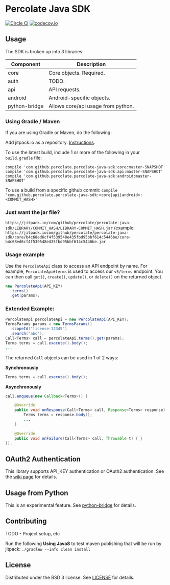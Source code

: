 # Percolate Java SDK

[![Circle CI](https://circleci.com/gh/percolate/percolate-java-sdk.svg?style=svg)](https://circleci.com/gh/percolate/percolate-java-sdk)
[![codecov.io](https://codecov.io/github/percolate/percolate-java-sdk/coverage.svg?branch=master)](https://codecov.io/github/percolate/percolate-java-sdk?branch=master)

## Usage

The SDK is broken up into 3 libraries:

| Component     | Description                        |
|---------------|------------------------------------| 
| core          | Core objects.  Required.           |
| auth          | TODO.                              |
| api           | API requests.                      |
| android       | Android-specific objects.          |
| python-bridge | Allows core/api usage from python. |
   

### Using Gradle / Maven
If you are using Gradle or Maven, do the following:

Add jitpack.io as a repository.  [Instructions](https://jitpack.io/docs/#how-to).

To use the latest build, include 1 or more of the following in your `build.gradle` file: 
```
compile 'com.github.percolate.percolate-java-sdk:core:master-SNAPSHOT'
compile 'com.github.percolate.percolate-java-sdk:api:master-SNAPSHOT'
compile 'com.github.percolate.percolate-java-sdk:android:master-SNAPSHOT'
```

To use a build from a specific github commit: `compile 'com.github.percolate.percolate-java-sdk:<core|api|android>:<COMMIT_HASH>'`

### Just want the jar file?
`https://jitpack.io/com/github/percolate/percolate-java-sdk/LIBRARY/COMMIT_HASH/LIBRARY-COMMIT_HASH.jar`
(example: `https://jitpack.iocom/github/percolate/percolate-java-sdk/core/b4c68ed6cf4f539548e435fbd95bbf614c5446be/core-b4c68ed6cf4f539548e435fbd95bbf614c5446be.jar`

### Usage example

Use the `PercolateApi` class to access an API endpoint by name.   For example, `PercolateApi#terms` is used to access
our `v5/terms` endpoint.  You can then call `get()`, `create()`, `update()`, or `delete()` on the returned object.

```java
new PercolateApi(API_KEY)
  .terms()
  .get(params);
```

### Extended Example:
```java
PercolateApi percolateApi = new PercolateApi(API_KEY);
TermsParams params = new TermsParams()
  .scopeId("license:12345")
  .search("abc");
Call<Terms> call = percolateApi.terms().get(params);
Terms terms = call.execute().body();  
...  
```

The returned `Call` objects can be used in 1 of 2 ways:

**Synchronously**
```java
Terms terms = call.execute().body();
```

**Asynchronously**
```java
call.enqueue(new Callback<Terms>() {

    @Override
    public void onResponse(Call<Terms> call, Response<Terms> response) {
        Terms terms = response.body();
        ...
    }

    @Override
    public void onFailure(Call<Terms> call, Throwable t) { }    
});
```

## OAuth2 Authentication
This library supports API_KEY authentication or OAuth2 authentication.
See the [wiki page](wiki/OAuth2-vs-API_KEY-Authentication) for details.

## Usage from Python
This is an experimental feature.
See [python-bridge](python-bridge) for details.

## Contributing
TODO - Project setup, etc

Run the following **Using Java8** to test maven publishing that will be run by jitpack: `./gradlew --info clean install`

## License
Distributed under the BSD 3 license. See [LICENSE](LICENSE.txt) for details.
